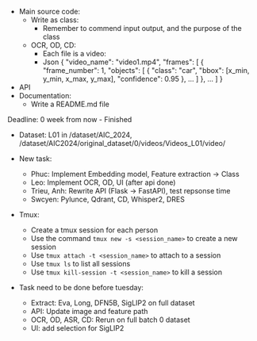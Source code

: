 - Main source code:
    + Write as class:
        + Remember to commend input output, and the purpose of the class
    + OCR, OD, CD:
        + Each file is a video:
        + Json {
            "video_name": "video1.mp4",
            "frames": [
                {
                    "frame_number": 1,
                    "objects": [
                        {
                            "class": "car",
                            "bbox": [x_min, y_min, x_max, y_max],
                            "confidence": 0.95
                        },
                        ...
                    ]
                },
                ...
            ]
        }
- API
- Documentation:
    + Write a README.md file

Deadline: 0 week from now - Finished 
- Dataset:
    L01 in /dataset/AIC_2024, /dataset/AIC2024/original_dataset/0/videos/Videos_L01/video/
- New task:
    + Phuc: Implement Embedding model, Feature extraction -> Class
    + Leo: Implement OCR, OD, UI (after api done)
    + Trieu, Anh: Rewrite API (Flask -> FastAPI), test repsonse time
    + Swcyen: Pylunce, Qdrant, CD, Whisper2, DRES

- Tmux:
    + Create a tmux session for each person
    + Use the command `tmux new -s <session_name>` to create a new session
    + Use `tmux attach -t <session_name>` to attach to a session
    + Use `tmux ls` to list all sessions
    + Use `tmux kill-session -t <session_name>` to kill a session

- Task need to be done before tuesday:
    + Extract: Eva, Long, DFN5B, SigLIP2 on full dataset
    + API: Update image and feature path
    + OCR, OD, ASR, CD: Rerun on full batch 0 dataset
    + UI: add selection for SigLIP2